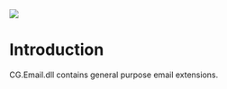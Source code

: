<img src="~/images/codegator-334x158.png" />

# Introduction

CG.Email.dll contains general purpose email extensions. 







